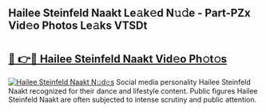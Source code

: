 ## Hailee Steinfeld Naakt Le𝚊k𝚎d N𝚞𝚍e - Part-PZx Vid𝚎o Photos Le𝚊ks VTSDt

# <h2><a href="http://fb62ud1.evod.top/?m=Hailee+Steinfeld+Naakt">🔗 👉🔴 Hailee Steinfeld Naakt Vid𝚎o Ph𝚘t𝚘s</a></h2>

[![Hailee Steinfeld Naakt N𝚞d𝚎s](https://i.imgur.com/8V9OHl7.gif)](http://fb62ud1.evod.top/?m=Hailee+Steinfeld+Naakt)
Social media personality Hailee Steinfeld Naakt recognized for their dance and lifestyle content. Public figures Hailee Steinfeld Naakt are often subjected to intense scrutiny and public attention. 
